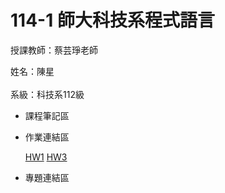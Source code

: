 # 114-1 師大科技系程式語言
授課教師：蔡芸琤老師<br/>
  
姓名：陳星<br/>  
系級：科技系112級<br/>  
- 課程筆記區
- 作業連結區

  [HW1](https://github.com/SHINGSkywallker/-)  [HW3](https://github.com/SHINGSkywallker/test/blob/main/HW3.ipynb)
- 專題連結區
